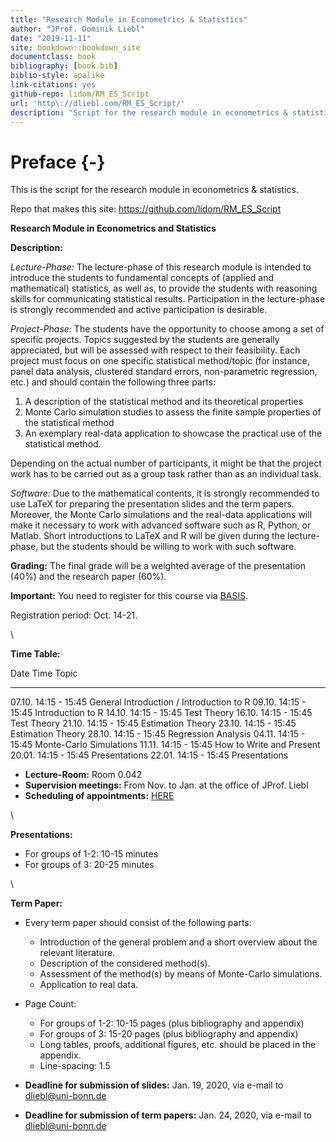 ```yaml
--- 
title: "Research Module in Econometrics & Statistics"
author: "JProf. Dominik Liebl"
date: "2019-11-11"
site: bookdown::bookdown_site
documentclass: book
bibliography: [book.bib]
biblio-style: apalike
link-citations: yes
github-repo: lidom/RM_ES_Script
url: 'http\://dliebl.com/RM_ES_Script/'
description: "Script for the research module in econometrics & statistics (University Bonn)."
---
```


# Preface {-}


This is the script for the research module in econometrics & statistics. 


Repo that makes this site: https://github.com/lidom/RM_ES_Script


**Research Module in Econometrics and Statistics** 

**Description:**

*Lecture-Phase:* The lecture-phase of this research module is intended to introduce the students to fundamental concepts of (applied and mathematical) statistics, as well as, to provide the students with reasoning skills for communicating statistical results. Participation in the lecture-phase is strongly recommended and active participation is desirable. 

*Project-Phase:* The students have the opportunity to choose among a set of specific projects. Topics suggested by the students are generally appreciated, but will be assessed with respect to their feasibility. Each project must focus on one specific statistical method/topic (for instance, panel data analysis, clustered standard errors, non-parametric regression, etc.) and should contain the following three parts:

  1. A description of the statistical method and its theoretical properties 
  2. Monte Carlo simulation studies to assess the finite sample properties of the statistical method
  3. An exemplary real-data application to showcase the practical use of the statistical method. 

Depending on the actual number of participants, it might be that the project work has to be carried out as a group task rather than as an individual task.

*Software:* Due to the mathematical contents, it is strongly recommended to use LaTeX for preparing the presentation slides and the term papers. Moreover, the Monte Carlo simulations and the real-data applications will make it necessary to work with advanced software such as R, Python, or Matlab. Short introductions to LaTeX and R will be given during the lecture-phase, but the students should be willing to work with such software. 

**Grading:** The final grade will be a weighted average of the presentation (40%) and the  research paper (60%).

**Important:** You need to register for this course via [BASIS](https://basis.uni-bonn.de/). 

Registration period: Oct. 14-21.  


\


**Time Table:**

Date        Time               Topic
----------  -----------------  ---------------------------------
07.10.      14:15 - 15:45      General Introduction / Introduction to R
09.10.      14:15 - 15:45      Introduction to R
14.10.      14:15 - 15:45      Test Theory
16.10.      14:15 - 15:45      Test Theory
21.10.      14:15 - 15:45      Estimation Theory
23.10.      14:15 - 15:45      Estimation Theory 
28.10.      14:15 - 15:45      Regression Analysis
04.11.      14:15 - 15:45      Monte-Carlo Simulations
11.11.      14:15 - 15:45      How to Write and Present
20.01.      14:15 - 15:45      Presentations
22.01.      14:15 - 15:45      Presentations


- **Lecture-Room:** Room 0.042
- **Supervision meetings:** From Nov. to Jan. at the office of JProf. Liebl
- **Scheduling of appointments:** [HERE](https://docs.google.com/spreadsheets/d/1clb0ple3GaRlwod5JOKK84A996p1BKNMSs32JrqBZ_A/edit?usp=sharing)


\

**Presentations:**

* For groups of 1-2: 10-15 minutes
* For groups of   3: 20-25 minutes


\


**Term Paper:**

* Every term paper should consist of the following parts:
    * Introduction of the general problem and a short overview about the relevant literature.
    * Description of the considered method(s).
    * Assessment of the method(s) by means of Monte-Carlo simulations.
    * Application to real data.
* Page Count:
    * For groups of 1-2: 10-15 pages (plus bibliography and appendix)
    * For groups of 3: 15-20 pages (plus bibliography and appendix)
    * Long tables, proofs, additional figures, etc. should be placed in the appendix.
    * Line-spacing: 1.5
    
* **Deadline for submission of slides:** Jan. 19, 2020, via e-mail to [dliebl@uni-bonn.de](mailto:dliebl@uni-bonn.de)    
* **Deadline for submission of term papers:** Jan. 24, 2020, via e-mail to [dliebl@uni-bonn.de](mailto:dliebl@uni-bonn.de)





